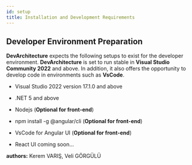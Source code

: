 ```yaml
---
id: setup
title: Installation and Development Requirements
---
```


## Developer Environment Preparation

**DevArchitecture** expects the following setups to exist for the developer environment.
**DevArchitecture** is set to run stable in **Visual Studio Community 2022** and above.
In addition, it also offers the opportunity to develop code in environments such as **VsCode**.

-   Visual Studio 2022 version 17.1.0 and above

-   .NET 5 and above

-   Nodejs (**Optional for front-end**)

-   npm install -g @angular/cli (**Optional for front-end**)

-   VsCode for Angular UI (**Optional for front-end**)

-   React UI coming soon...


**authors:** Kerem VARIŞ, Veli GÖRGÜLÜ